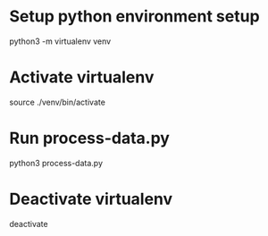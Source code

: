 # Setup python environment setup
python3 -m virtualenv venv

# Activate virtualenv
source ./venv/bin/activate

# Run process-data.py
python3 process-data.py

# Deactivate virtualenv
deactivate